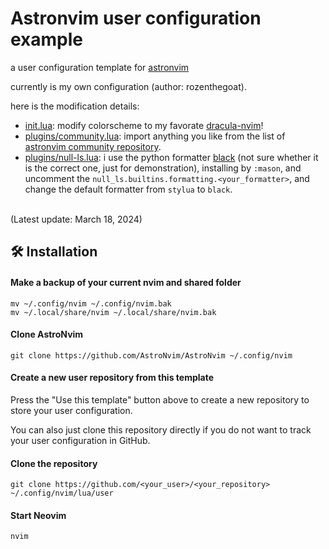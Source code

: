 # Astronvim user configuration example

a user configuration template for [astronvim](https://github.com/astronvim/astronvim)

currently is my own configuration (author: rozenthegoat).

here is the modification details:

+ [init.lua](https://github.com/rozenthegoat/rozen-astrovim/blob/main/init.lua): modify colorscheme to my favorate [dracula-nvim](https://github.com/astronvim/astrocommunity/tree/main/lua/astrocommunity/colorscheme/dracula-nvim)!
+ [plugins/community.lua](https://github.com/rozenthegoat/rozen-astrovim/blob/main/plugins/community.lua): import anything you like from the list of [astronvim community repository](https://github.com/astronvim/astrocommunity).
+ [plugins/null-ls.lua](https://github.com/rozenthegoat/rozen-astrovim/blob/main/plugins/null-ls.lua): i use the python formatter [black](https://github.com/averms/black-nvim) (not sure whether it is the correct one, just for demonstration), installing by `:mason`, and uncomment the `null_ls.builtins.formatting.<your_formatter>`, and change the default formatter from `stylua` to `black`.

<br>(Latest update: March 18, 2024)

## 🛠️ Installation

#### Make a backup of your current nvim and shared folder

```shell
mv ~/.config/nvim ~/.config/nvim.bak
mv ~/.local/share/nvim ~/.local/share/nvim.bak
```

#### Clone AstroNvim

```shell
git clone https://github.com/AstroNvim/AstroNvim ~/.config/nvim
```

#### Create a new user repository from this template

Press the "Use this template" button above to create a new repository to store your user configuration.

You can also just clone this repository directly if you do not want to track your user configuration in GitHub.

#### Clone the repository

```shell
git clone https://github.com/<your_user>/<your_repository> ~/.config/nvim/lua/user
```

#### Start Neovim

```shell
nvim
```
